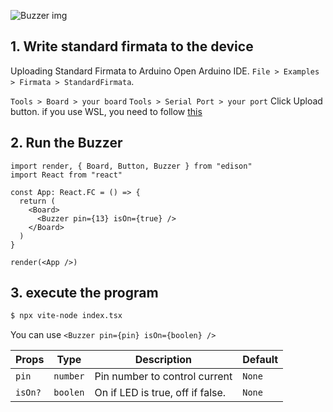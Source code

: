 
![Buzzer img](/img/Buzzer.svg)

## 1. Write standard firmata to the device
Uploading Standard Firmata to Arduino
Open Arduino IDE.
`File > Examples > Firmata > StandardFirmata`.

`Tools > Board > your board`
`Tools > Serial Port > your port`
Click Upload button. if you use WSL, you need to follow [this](/docs/Getting%20Started/How%20to%20WSL.md)


## 2. Run the Buzzer

```tsx title="index.tsx"
import render, { Board, Button, Buzzer } from "edison"
import React from "react"

const App: React.FC = () => {
  return (
    <Board>
      <Buzzer pin={13} isOn={true} />
    </Board>
  )
}

render(<App />)
```


## 3. execute the program
```bash
$ npx vite-node index.tsx 
```

You can use `<Buzzer pin={pin} isOn={boolen} />`

| Props | Type   | Description      | Default |
|-----------|--------|------------------|---------|
| `pin`      | `number`  | Pin number to control current     | `None` |
| `isOn?`      | `boolen`  | On if LED is true, off if false.    | `None` |


